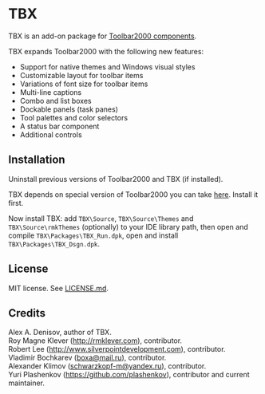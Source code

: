 # TBX

TBX is an add-on package for [Toolbar2000 components](https://github.com/plashenkov/Toolbar2000).

TBX expands Toolbar2000 with the following new features:

* Support for native themes and Windows visual styles
* Customizable layout for toolbar items
* Variations of font size for toolbar items
* Multi-line captions
* Combo and list boxes
* Dockable panels (task panes)
* Tool palettes and color selectors
* A status bar component
* Additional controls

## Installation

Uninstall previous versions of Toolbar2000 and TBX (if installed).

TBX depends on special version of Toolbar2000 you can take
[here](https://github.com/plashenkov/Toolbar2000). Install it first.

Now install TBX: add `TBX\Source`, `TBX\Source\Themes` and `TBX\Source\rmkThemes` (optionally)
to your IDE library path, then open and compile `TBX\Packages\TBX_Run.dpk`,
open and install `TBX\Packages\TBX_Dsgn.dpk`.

## License

MIT license. See [LICENSE.md](LICENSE.md).

## Credits

Alex A. Denisov, author of TBX.  
Roy Magne Klever (http://rmklever.com), contributor.  
Robert Lee (http://www.silverpointdevelopment.com), contributor.  
Vladimir Bochkarev (boxa@mail.ru), contributor.  
Alexander Klimov (schwarzkopf-m@yandex.ru), contributor.  
Yuri Plashenkov (https://github.com/plashenkov), contributor and current maintainer.
